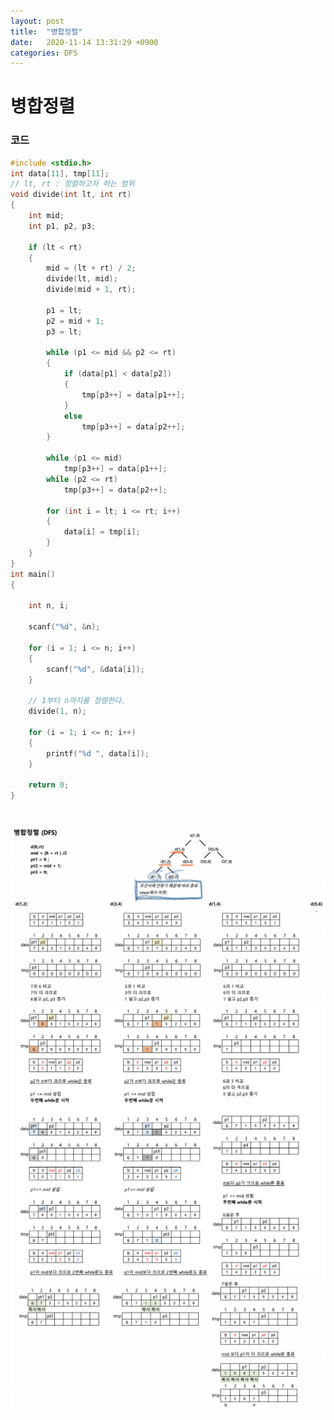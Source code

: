 ```yaml
---
layout: post
title:  "병합정렬"
date:   2020-11-14 13:31:29 +0900
categories: DFS
---
```

# 병합정렬

### 코드

```c
#include <stdio.h>
int data[11], tmp[11];
// lt, rt : 정렬하고자 하는 범위
void divide(int lt, int rt)
{
    int mid;
    int p1, p2, p3;

    if (lt < rt)
    {
        mid = (lt + rt) / 2;
        divide(lt, mid);
        divide(mid + 1, rt);

        p1 = lt;
        p2 = mid + 1;
        p3 = lt;

        while (p1 <= mid && p2 <= rt)
        {
            if (data[p1] < data[p2])
            {
                tmp[p3++] = data[p1++];
            }       
            else
                tmp[p3++] = data[p2++];
        }

        while (p1 <= mid)
            tmp[p3++] = data[p1++];
        while (p2 <= rt)
            tmp[p3++] = data[p2++];

        for (int i = lt; i <= rt; i++)
        {
            data[i] = tmp[i];
        }
    }
}
int main()
{

    int n, i;

    scanf("%d", &n);

    for (i = 1; i <= n; i++)
    {
        scanf("%d", &data[i]);
    }

    // 1부터 n까지를 정렬한다.
    divide(1, n);

    for (i = 1; i <= n; i++)
    {
        printf("%d ", data[i]);
    }

    return 0;
}
```


<br/>
<img src="/public/img/621.png" style="zoom:52%;"  />
<br/>
<img src="/public/img/622.png" style="zoom:52%;"  />
<br/>
<img src="/public/img/623.png" style="zoom:52%;"  />
<br/>
